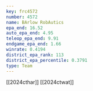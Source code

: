 ```yaml
---
key: frc4572
number: 4572
name: BArlow RobAutics
epa_end: 16.52
auto_epa_end: 4.95
teleop_epa_end: 9.91
endgame_epa_end: 1.66
winrate: 0.4194
district_epa_rank: 113
district_epa_percentile: 0.3791
type: Team
---
```

[[2024cthar]]
[[2024ctwat]]
